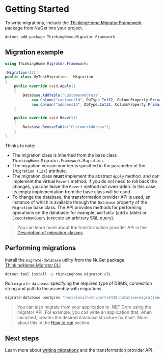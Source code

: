 # Getting Started

To write migrations, include the [ThinkingHome.Migrator.Framework](https://www.nuget.org/packages/ThinkingHome.Migrator.Framework) package from NuGet into your project.

```bash
dotnet add package ThinkingHome.Migrator.Framework
```  

## Migration example

```c#
using ThinkingHome.Migrator.Framework;

[Migration(12)]
public class MyTestMigration : Migration
{
    public override void Apply()
    {
        Database.AddTable("CustomerAddress",
            new Column("customerId", DbType.Int32, ColumnProperty.PrimaryKey),
            new Column("addressId", DbType.Int32, ColumnProperty.PrimaryKey));
    }

    public override void Revert()
    {
        Database.RemoveTable("CustomerAddress");
    }
}
```

Thinks to note:

- The migration class is inherited from the base class `ThinkingHome.Migrator.Framework.Migration`.
- The migration version number is specified in the parameter of the `[Migration (12)]` attribute.
- The migration class **must** implement the abstract `Apply` method, and can implement the virtual `Revert` method. If you do not need to roll back the changes, you can leave the `Revert` method not overridden. In this case, its empty implementation from the base class will be used.
- To change the database, the transformation provider API is used, an instance of which is available through the `Database` property of the `Migration` base class. The API provides methods for performing operations on the database: for example, `AddTable` (add a table) or `ExecuteNonQuery` (execute an arbitrary SQL query).

> You can learn more about the transformation provider API in the [Description of migration classes](writing-migrations.md).

## Performing migrations

Install the `migrate-database` utility from the NuGet package [ThinkingHome.Migrator.CLI](https://www.nuget.org/packages/ThinkingHome.Migrator.CLI).

```bash
dotnet tool install -g thinkinghome.migrator.cli
```

Run `migrate-database` specifying the required type of DBMS, connection string and path to the assembly with migrations.

```bash
migrate-database postgres "host=localhost;port=5432;database=migrations;" /path/to/migrations.dll 
```

> You can also migrate from your application to .NET Core using the migrator API. For example, you can write an application that, when launched, creates the desired database structure for itself. More about this in the [How to run](how-to-run.md) section.

## Next steps

Learn more about [writing migrations](writing-migrations.md) and the transformation provider API.

